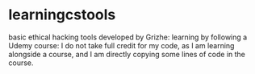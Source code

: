 # learningcstools
basic ethical hacking tools developed by Grizhe: learning by following a Udemy course: I do not take full credit for my code, as I am learning alongside a course, and I am directly copying some lines of code in the course.
